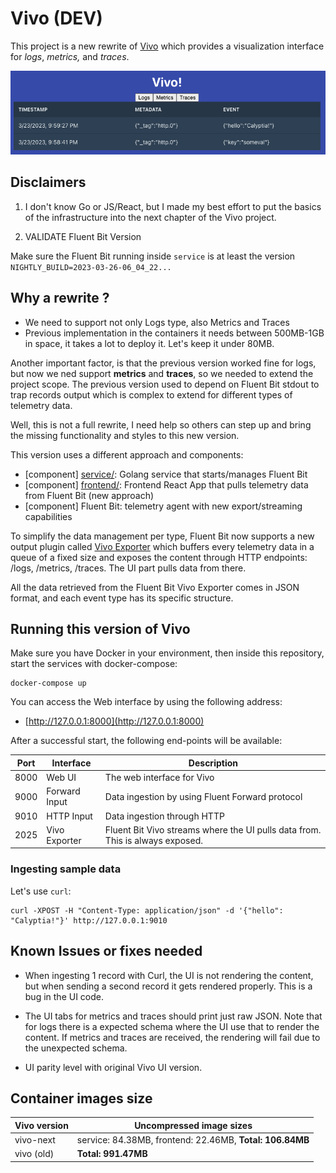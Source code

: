 # Vivo (DEV)

This project is a new rewrite of [Vivo](https://github.com/calyptia/vivo) which provides a visualization interface for _logs_, _metrics,_ and _traces_.

![](docs/hello_calyptia.png)

## Disclaimers

1. I don't know Go or JS/React, but I made my best effort to put the basics of the infrastructure into the next chapter of the Vivo project. 

2. VALIDATE Fluent Bit Version

Make sure the Fluent Bit running inside `service` is at least the version `NIGHTLY_BUILD=2023-03-26-06_04_22...`

## Why a rewrite ?

- We need to support not only Logs type, also Metrics and Traces
- Previous implementation in the containers it needs between 500MB-1GB in space, it takes a lot to deploy it. Let's keep it under 80MB.

Another important factor, is that the previous version worked fine for logs, but now we ned support __metrics__ and __traces__, so we needed to extend the project scope. The previous version used to depend on Fluent Bit stdout to trap records output which is complex to extend for different types of telemetry data.

Well, this is not a full rewrite, I need help so others can step up and bring the missing functionality and styles to this new version.

This version uses a different approach and components:

- [component] [service/](./service): Golang service that starts/manages Fluent Bit
- [component] [frontend/](./frontend): Frontend React App that pulls telemetry data from Fluent Bit (new approach)
- [component] Fluent Bit: telemetry agent with new export/streaming capabilities

To simplify the data management per type, Fluent Bit now supports a new output plugin called [Vivo Exporter](https://docs.fluentbit.io/manual/v/dev-2.1/pipeline/outputs/vivo-exporter) which buffers every telemetry data in a queue of a fixed size and exposes the content through HTTP endpoints: /logs, /metrics, /traces. The UI part pulls data from there.

All the data retrieved from the Fluent Bit Vivo Exporter comes in JSON format, and each event type has its specific structure.

## Running this version of Vivo

Make sure you have Docker in your environment, then inside this repository, start the services with docker-compose:

```
docker-compose up
```

You can access the Web interface by using the following address:

- [http://127.0.0.1:8000](http://127.0.0.1:8000)

After a successful start, the following end-points will be available:

| Port | Interface | Description |
| --- | --- | --- |
| 8000 | Web UI | The web interface for Vivo |
| 9000 | Forward Input | Data ingestion by using Fluent Forward protocol |
| 9010 | HTTP Input | Data ingestion through HTTP |
| 2025 | Vivo Exporter | Fluent Bit Vivo streams where the UI pulls data from. This is always exposed. |

### Ingesting sample data

Let's use `curl`:

```
curl -XPOST -H "Content-Type: application/json" -d '{"hello": "Calyptia!"}' http://127.0.0.1:9010
```

## Known Issues or fixes needed

- When ingesting 1 record with Curl, the UI is not rendering the content, but when sending a second record it gets rendered properly. This is a bug in the UI code.

- The UI tabs for metrics and traces should print just raw JSON. Note that for logs there is a expected schema where the UI use that to render the content. If metrics and traces are received, the rendering will fail due to the unexpected schema.

- UI parity level with original Vivo UI version.

## Container images size

| Vivo version | Uncompressed image sizes |
|-|-|
| vivo-next  | service: 84.38MB, frontend: 22.46MB, __Total: 106.84MB__  |
| vivo (old) | __Total: 991.47MB__ |
